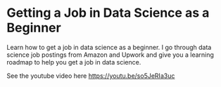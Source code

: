 # Getting a Job in Data Science as a Beginner 
Learn how to get a job in data science as a beginner. I go through data science job postings from Amazon and Upwork and give you a learning roadmap to help you get a job in data science.

See the youtube video here https://youtu.be/so5JeRIa3uc